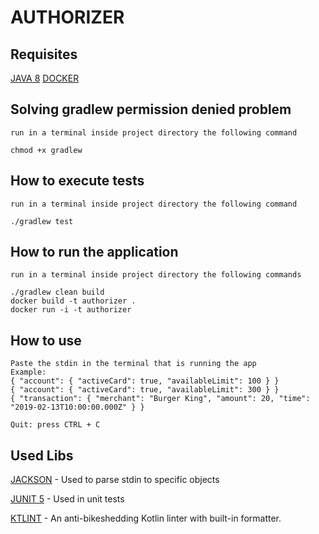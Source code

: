 # AUTHORIZER

## Requisites
[JAVA 8](https://www.oracle.com/java/technologies/javase/javase-jdk8-downloads.html)
[DOCKER](https://docs.docker.com/get-docker/)

## Solving gradlew permission denied problem
```
run in a terminal inside project directory the following command

chmod +x gradlew
```

## How to execute tests
```
run in a terminal inside project directory the following command

./gradlew test
```

## How to run the application
```
run in a terminal inside project directory the following commands

./gradlew clean build
docker build -t authorizer .
docker run -i -t authorizer
```

## How to use
```
Paste the stdin in the terminal that is running the app
Example: 
{ "account": { "activeCard": true, "availableLimit": 100 } }
{ "account": { "activeCard": true, "availableLimit": 300 } }
{ "transaction": { "merchant": "Burger King", "amount": 20, "time": "2019-02-13T10:00:00.000Z" } }

Quit: press CTRL + C
```

## Used Libs

[JACKSON](https://github.com/FasterXML/jackson) -
Used to parse stdin to specific objects

[JUNIT 5](https://junit.org/junit5/) -
Used in unit tests

[KTLINT](https://github.com/pinterest/ktlint) -
An anti-bikeshedding Kotlin linter with built-in formatter.